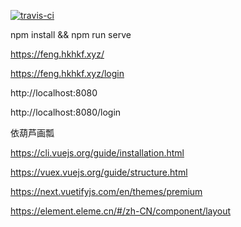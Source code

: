 [![travis-ci](https://api.travis-ci.com/birdsofsummer/shop.svg?branch=master)](https://travis-ci.com/birdsofsummer/shop/)

npm install && npm run serve

https://feng.hkhkf.xyz/

https://feng.hkhkf.xyz/login


http://localhost:8080

http://localhost:8080/login

依葫芦画瓢

https://cli.vuejs.org/guide/installation.html

https://vuex.vuejs.org/guide/structure.html

https://next.vuetifyjs.com/en/themes/premium

https://element.eleme.cn/#/zh-CN/component/layout
